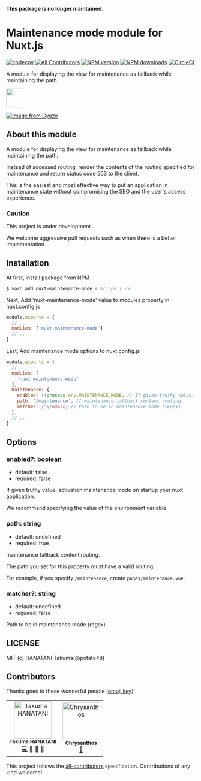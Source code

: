 **This package is no longer maintained.**

# Maintenance mode module for Nuxt.js

[![codecov](https://codecov.io/gh/potato4d/nuxt-maintenance-mode/branch/master/graph/badge.svg)](https://codecov.io/gh/potato4d/nuxt-maintenance-mode)
[![All Contributors](https://img.shields.io/badge/all_contributors-2-orange.svg?style=flat-square)](#contributors)
[![NPM version](https://img.shields.io/npm/v/nuxt-maintenance-mode.svg?style=flat)](https://npmjs.com/package/nuxt-maintenance-mode)
[![NPM downloads](https://img.shields.io/npm/dm/nuxt-maintenance-mode.svg?style=flat)](https://npmjs.com/package/nuxt-maintenance-mode)
[![CircleCI](https://circleci.com/gh/potato4d/nuxt-maintenance-mode/tree/master.svg?style=shield)](https://circleci.com/gh/potato4d/nuxt-maintenance-mode/tree/master)

A module for displaying the view for maintenance as fallback while maintaining the path.

<a href="https://patreon.com/potato4d">
  <img src="https://c5.patreon.com/external/logo/become_a_patron_button@2x.png" height="50">
</a>

[![Image from Gyazo](https://i.gyazo.com/96e9a69d2e6449d774c304f827468430.gif)](https://gyazo.com/96e9a69d2e6449d774c304f827468430)

## About this module

A module for displaying the view for maintenance as fallback while maintaining the path.

Instead of accessed routing, render the contents of the routing specified for maintenance and return status code 503 to the client.

This is the easiest and most effective way to put an application in maintenance state without compromising the SEO and the user's access experience.

### Caution

This project is under development.

We welcome aggressive pull requests such as when there is a better implementation.

## Installation

At first, install package from NPM

```bash
$ yarn add nuxt-maintenance-mode # or npm i -S
```

Next, Add 'nuxt-maintenance-mode' value to modules property in nuxt.config.js

```js
module.exports = {
  // ...
  modules: ['nuxt-maintenance-mode']
  // ...
}
```

Last, Add maintenance mode options to nuxt.config.js

```js
module.exports = {
  // ...
  modules: [
    'nuxt-maintenance-mode'
  ],
  maintenance: {
    enabled: !!process.env.MAINTENANCE_MODE, // If given truthy value, activation maintenance mode on startup your nuxt application.
    path: '/maintenance', // maintenance fallback content routing.
    matcher: /^\/admin/ // Path to be in maintenance mode (regex).
  },
  // ...
}
```

## Options

### enabled?: boolean

- default: false
- required: false

If given truthy value, activation maintenance mode on startup your nuxt application.

We recommend specifying the value of the environment variable.

### path: string

- default: undefined
- required: true

maintenance fallback content routing.

The path you set for this property must have a valid routing.

For example, if you specify `/maintenance`, create `pages/maintenance.vue`.

### matcher?: string

- default: undefined
- required: false

Path to be in maintenance mode (regex).

## LICENSE

MIT (c) HANATANI Takuma(@potato4d)

## Contributors

Thanks goes to these wonderful people ([emoji key](https://allcontributors.org/docs/en/emoji-key)):

<!-- ALL-CONTRIBUTORS-LIST:START - Do not remove or modify this section -->
<!-- prettier-ignore -->
<table><tr><td align="center"><a href="https://potato4d.me"><img src="https://avatars0.githubusercontent.com/u/6993514?v=4" width="100px;" alt="Takuma HANATANI"/><br /><sub><b>Takuma HANATANI</b></sub></a><br /><a href="https://github.com/potato4d/nuxt-maintenance-mode/commits?author=potato4d" title="Code">💻</a> <a href="#maintenance-potato4d" title="Maintenance">🚧</a> <a href="https://github.com/potato4d/nuxt-maintenance-mode/commits?author=potato4d" title="Documentation">📖</a> <a href="https://github.com/potato4d/nuxt-maintenance-mode/issues?q=author%3Apotato4d" title="Bug reports">🐛</a></td><td align="center"><a href="https://github.com/chrysanthos"><img src="https://avatars0.githubusercontent.com/u/7782312?v=4" width="100px;" alt="Chrysanthos"/><br /><sub><b>Chrysanthos</b></sub></a><br /><a href="https://github.com/potato4d/nuxt-maintenance-mode/issues?q=author%3Achrysanthos" title="Bug reports">🐛</a></td></tr></table>

<!-- ALL-CONTRIBUTORS-LIST:END -->

This project follows the [all-contributors](https://github.com/all-contributors/all-contributors) specification. Contributions of any kind welcome!
